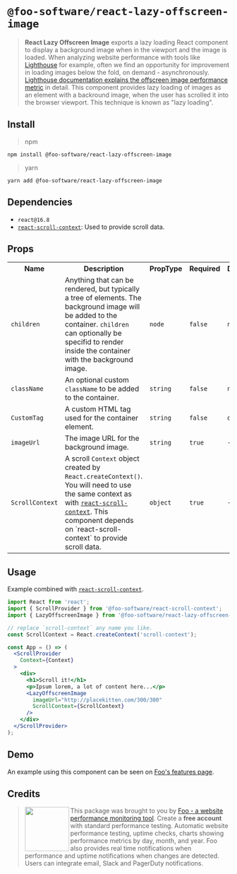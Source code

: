 # `@foo-software/react-lazy-offscreen-image`

> **React Lazy Offscreen Image** exports a lazy loading React component to display a background image when in the viewport and the image is loaded. When analyzing website performance with tools like [Lighthouse](https://developers.google.com/web/tools/lighthouse/) for example, often we find an opportunity for improvement in loading images below the fold, on demand - asynchronously. [Lighthouse documentation explains the offscreen image performance metric](https://developers.google.com/web/tools/lighthouse/audits/offscreen-images) in detail. This component provides lazy loading of images as an element with a backround image, when the user has scrolled it into the browser viewport. This technique is known as "lazy loading".

## Install

> npm

```
npm install @foo-software/react-lazy-offscreen-image
```

> yarn

```
yarn add @foo-software/react-lazy-offscreen-image
```

## Dependencies

- `react@16.8`
- [`react-scroll-context`](https://www.npmjs.com/package/@foo-software/react-scroll-context): Used to provide scroll data.

## Props

<table>
  <tr>
    <th>Name</th>
    <th>Description</th>
    <th>PropType</th>
    <th>Required</th>
    <th>Default</th>
  </tr>
  <tr>
    <td><code>children</code></td>
    <td>Anything that can be rendered, but typically a tree of elements. The background image will be added to the container. <code>children</code> can optionally be specifid to render inside the container with the background image.</td>
    <td><code>node</code></td>
    <td><code>false</code></td>
    <td><code>null</code></td>
  </tr>
  <tr>
    <td><code>className</code></td>
    <td>An optional custom <code>className</code> to be added to the container.</td>
    <td><code>string</code></td>
    <td><code>false</code></td>
    <td><code>null</code></td>
  </tr>
  <tr>
    <td><code>CustomTag</code></td>
    <td>A custom HTML tag used for the container element.</td>
    <td><code>string</code></td>
    <td><code>false</code></td>
    <td><code>div</code></td>
  </tr>
  <tr>
    <td><code>imageUrl</code></td>
    <td>The image URL for the background image.</td>
    <td><code>string</code></td>
    <td><code>true</code></td>
    <td><code>--</code></td>
  </tr>
  <tr>
    <td><code>ScrollContext</code></td>
    <td>A scroll <code>Context</code> object created by <code>React.createContext()</code>. You will need to use the same context as with <a href="https://www.npmjs.com/package/@foo-software/react-scroll-context"><code>react-scroll-context</code></a>. This component depends on `react-scroll-context` to provide scroll data.</td>
    <td><code>object</code></td>
    <td><code>true</code></td>
    <td><code>--</code></td>
  </tr>
</table>

## Usage

Example combined with [`react-scroll-context`](https://www.npmjs.com/package/@foo-software/react-scroll-context).

```jsx
import React from 'react';
import { ScrollProvider } from '@foo-software/react-scroll-context';
import { LazyOffscreenImage } from '@foo-software/react-lazy-offscreen-image';

// replace `scroll-context` any name you like.
const ScrollContext = React.createContext('scroll-context');

const App = () => (
  <ScrollProvider
    Context={Context}
  >
    <div>
      <h1>Scroll it!</h1>
      <p>Ipsum lorem, a lot of content here...</p>
      <LazyOffscreenImage
        imageUrl="http://placekitten.com/300/300"
        ScrollContext={ScrollContext}
      />
    </div>
  </ScrollProvider>
);
```

## Demo

An example using this component can be seen on [Foo's features page](https://www.foo.software/features).

## Credits

> <img src="https://s3.amazonaws.com/foo.software/images/logo-200x200.png" width="100" height="100" align="left" /> This package was brought to you by [Foo - a website performance monitoring tool](https://www.foo.software). Create a **free account** with standard performance testing. Automatic website performance testing, uptime checks, charts showing performance metrics by day, month, and year. Foo also provides real time notifications when performance and uptime notifications when changes are detected. Users can integrate email, Slack and PagerDuty notifications.
